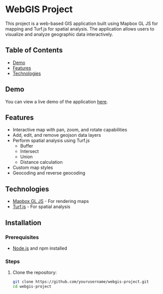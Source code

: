 # WebGIS Project

This project is a web-based GIS application built using Mapbox GL JS for mapping and Turf.js for spatial analysis. The application allows users to visualize and analyze geographic data interactively.

## Table of Contents
- [Demo](https://binary-sunrise.github.io/ai_camera_detection/)
- [Features](#features)
- [Technologies](#technologies)

## Demo
You can view a live demo of the application [here](http://example.com).

## Features
- Interactive map with pan, zoom, and rotate capabilities
- Add, edit, and remove geojson data layers
- Perform spatial analysis using Turf.js
  - Buffer
  - Intersect
  - Union
  - Distance calculation
- Custom map styles
- Geocoding and reverse geocoding

## Technologies
- [Mapbox GL JS](https://www.mapbox.com/mapbox-gl-js) - For rendering maps
- [Turf.js](https://turfjs.org/) - For spatial analysis


## Installation
### Prerequisites
- [Node.js](https://nodejs.org/) and npm installed


### Steps
1. Clone the repository:
   ```sh
   git clone https://github.com/yourusername/webgis-project.git
   cd webgis-project
